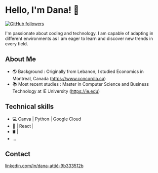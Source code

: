# Hello, I'm Dana! 👋


[![GitHub followers](https://img.shields.io/github/followers/danaattie?label=Follow&style=social)](https://github.com/danaattie)

I'm passionate about coding and technology. I am capable of adapting in different environments as I am eager to learn and discover new trends in every field. 

## About Me
- 🌎 Background : Originally from Lebanon, I studied Economics in Montreal, Canada (https://www.concordia.ca)
- 📚 Most recent studies : Master in Computer Science and Business Technology at IE University (https://ie.edu)

## Technical skills
- 💻 Canva | Python | Google Cloud
- 🚀 | React | 
- 🛢️  | 
- ...

## Contact
[linkedin.com/in/dana-attié-9b333512b](https://www.linkedin.com/in/dana-attié-9b333512b/)



